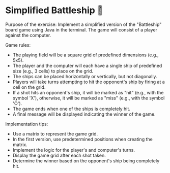 # Simplified Battleship 🛵

Purpose of the exercise: Implement a simplified version of the "Battleship" board game using Java in the terminal.
The game will consist of a player against the computer.

Game rules:

- The playing field will be a square grid of predefined dimensions (e.g., 5x5).
- The player and the computer will each have a single ship of predefined size (e.g., 3 cells) to place on the grid.
- The ships can be placed horizontally or vertically, but not diagonally.
- Players will take turns attempting to hit the opponent's ship by firing at a cell on the grid.
- If a shot hits an opponent's ship, it will be marked as "hit" (e.g., with the symbol 'X'), otherwise, it will be marked as "miss" (e.g., with the symbol 'O').
- The game ends when one of the ships is completely hit.
- A final message will be displayed indicating the winner of the game.

Implementation tips:

- Use a matrix to represent the game grid.
- In the first version, use predetermined positions when creating the matrix.
- Implement the logic for the player's and computer's turns.
- Display the game grid after each shot taken.
- Determine the winner based on the opponent's ship being completely hit.
